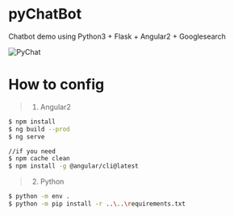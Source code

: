 # pyChatBot
Chatbot demo using Python3 + Flask + Angular2 + Googlesearch

![PyChat](https://user-images.githubusercontent.com/13846660/72617859-3ddfe500-397d-11ea-84d3-590d46fa4864.gif)

# How to config

> 1. Angular2

```sh
$ npm install
$ ng build --prod
$ ng serve
```
```sh
//if you need
$ npm cache clean
$ npm install -g @angular/cli@latest
```

> 2. Python

```sh
$ python -m env .
$ python -m pip install -r ..\..\requirements.txt
```
